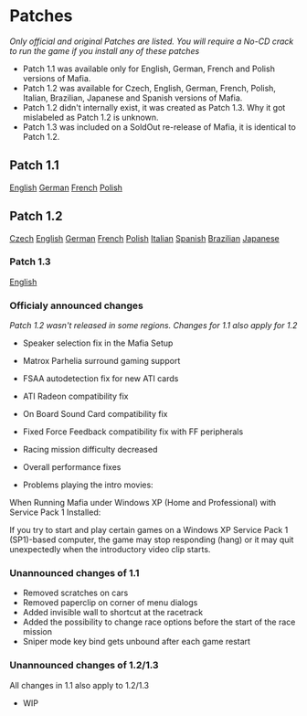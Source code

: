 # Patches
_Only official and original Patches are listed. You will require a No-CD crack to run the game if you install any of these patches_
- Patch 1.1 was available only for English, German, French and Polish versions of Mafia.
- Patch 1.2 was available for Czech, English, German, French, Polish, Italian, Brazilian, Japanese and Spanish versions of Mafia.
- Patch 1.2 didn't internally exist, it was created as Patch 1.3. Why it got mislabeled as Patch 1.2 is unknown.
- Patch 1.3 was included on a SoldOut re-release of Mafia, it is identical to Patch 1.2.

## Patch 1.1
[English](https://github.com/user-attachments/files/16235055/mafia_patch_1-1_eng.zip)
[German](https://github.com/user-attachments/files/16235072/mafia_patch_1-1_ger.zip)
[French](https://github.com/user-attachments/files/16235061/mafia_patch_1-1_fre.zip)
[Polish](https://github.com/user-attachments/files/16235151/mafia_patch_1.1_pol.zip)


## Patch 1.2
[Czech](https://github.com/user-attachments/files/16235218/mafia_patch_1.2_cze.zip)
[English](https://github.com/user-attachments/files/16235226/mafia_patch_1.2_eng.zip)
[German](https://github.com/user-attachments/files/16235245/mafia_patch_1.2_ger.zip)
[French](https://github.com/user-attachments/files/16235234/mafia_patch_1.2_fre.zip)
[Polish](https://github.com/user-attachments/files/16235258/mafia_patch_1.2_pol.zip)
[Italian](https://github.com/user-attachments/files/16235250/mafia_patch_1.2_ita.zip)
[Spanish](https://github.com/user-attachments/files/16235261/mafia_patch_1.2_spa.zip)
[Brazilian](https://github.com/user-attachments/files/16235211/mafia_patch_1.2_bra.zip)
[Japanese](https://github.com/user-attachments/files/16235253/mafia_patch_1.2_jap.zip)

### Patch 1.3
[English](https://github.com/user-attachments/files/16235345/mafia_patch_1.3_eng.zip)

### Officialy announced changes
_Patch 1.2 wasn't released in some regions. Changes for 1.1 also apply for 1.2_
- Speaker selection fix in the Mafia Setup
- Matrox Parhelia surround gaming support
- FSAA autodetection fix for new ATI cards
- ATI Radeon compatibility fix
- On Board Sound Card compatibility fix
- Fixed Force Feedback compatibility fix with FF peripherals
- Racing mission difficulty decreased
- Overall performance fixes

- Problems playing the intro movies:

When Running Mafia under Windows XP
(Home and Professional) with Service Pack 1 Installed: 

If you try to start and play certain games on a Windows XP
Service Pack 1 (SP1)-based computer, the game may stop
responding (hang) or it may quit unexpectedly when the
introductory video clip starts.

### Unannounced changes of 1.1
- Removed scratches on cars
- Removed paperclip on corner of menu dialogs
- Added invisible wall to shortcut at the racetrack
- Added the possibility to change race options before the start of the race mission
- Sniper mode key bind gets unbound after each game restart

### Unannounced changes of 1.2/1.3
All changes in 1.1 also apply to 1.2/1.3
- WIP
